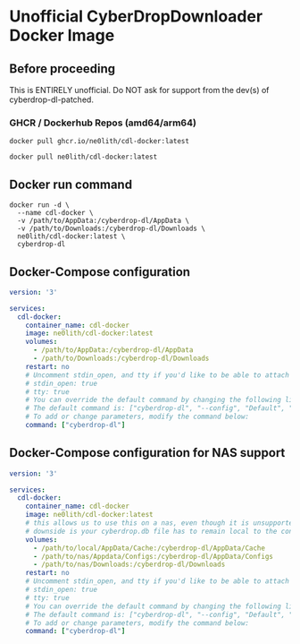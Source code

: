
# Unofficial CyberDropDownloader Docker Image

## Before proceeding
This is ENTIRELY unofficial. Do NOT ask for support from the dev(s) of cyberdrop-dl-patched.


### GHCR / Dockerhub Repos (amd64/arm64)
```docker pull ghcr.io/ne0lith/cdl-docker:latest```

```docker pull ne0lith/cdl-docker:latest```

## Docker run command

```
docker run -d \
  --name cdl-docker \
  -v /path/to/AppData:/cyberdrop-dl/AppData \
  -v /path/to/Downloads:/cyberdrop-dl/Downloads \
  ne0lith/cdl-docker:latest \
  cyberdrop-dl
```

## Docker-Compose configuration

```yaml
version: '3'

services:
  cdl-docker:
    container_name: cdl-docker
    image: ne0lith/cdl-docker:latest
    volumes:
      - /path/to/AppData:/cyberdrop-dl/AppData
      - /path/to/Downloads:/cyberdrop-dl/Downloads
    restart: no
    # Uncomment stdin_open, and tty if you'd like to be able to attach to this container to see output in real time
    # stdin_open: true
    # tty: true
    # You can override the default command by changing the following line
    # The default command is: ["cyberdrop-dl", "--config", "Default", "--download"]
    # To add or change parameters, modify the command below:
    command: ["cyberdrop-dl"]
```

## Docker-Compose configuration for NAS support

```yaml
version: '3'

services:
  cdl-docker:
    container_name: cdl-docker
    image: ne0lith/cdl-docker:latest
    # this allows us to use this on a nas, even though it is unsupported
    # downside is your cyberdrop.db file has to remain local to the container host
    volumes:
      - /path/to/local/AppData/Cache:/cyberdrop-dl/AppData/Cache
      - /path/to/nas/Appdata/Configs:/cyberdrop-dl/AppData/Configs
      - /path/to/nas/Downloads:/cyberdrop-dl/Downloads
    restart: no
    # Uncomment stdin_open, and tty if you'd like to be able to attach to this container to see output in real time
    # stdin_open: true
    # tty: true
    # You can override the default command by changing the following line
    # The default command is: ["cyberdrop-dl", "--config", "Default", "--download"]
    # To add or change parameters, modify the command below:
    command: ["cyberdrop-dl"]
```
